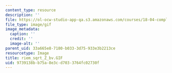 ```yaml
---
content_type: resource
description: ''
file: https://ol-ocw-studio-app-qa.s3.amazonaws.com/courses/18-04-complex-variables-with-applications-fall-1999/9739138bb75a8e3cd7033764fc02730f_riem_sqrt_Z_bv.GIF
file_type: image/gif
image_metadata:
  caption: ''
  credit: ''
  image-alt: ''
parent_uid: 33a665e8-7180-b033-3d75-933e3b2213ce
resourcetype: Image
title: riem_sqrt_Z_bv.GIF
uid: 9739138b-b75a-8e3c-d703-3764fc02730f
---
```

